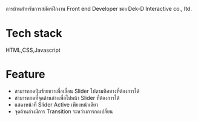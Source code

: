 การบ้านสำหรับการสมัครฝึกงาน Front end Developer ของ Dek-D Interactive co., ltd.
# Tech stack
HTML,CSS,Javascript

# Feature
- สามารถกดปุ่มซ้ายขวาเพื่อเลื่อน Slider ไปตามทิศทางที่ต้องการได้
- สามารถกดที่จุดด้านล่างเพื่อไปหน้า Slider ที่ต้องการได้
- แสดงหน้าที่ Slider Active เพียงหน้าเดียว
- จุดด้านล่างมีการ Transition ระหว่างการกดเปลี่ยน
